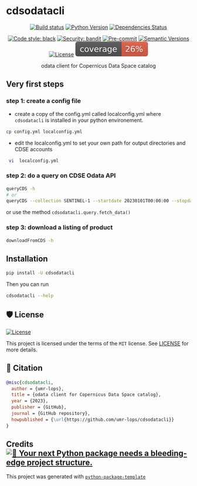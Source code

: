 # cdsodatacli

<div align="center">

[![Build status](https://github.com/umr-lops/cdsodatacli/workflows/build/badge.svg?branch=main&event=push)](https://github.com/umr-lops/cdsodatacli/actions?query=workflow%3Abuild)
[![Python Version](https://img.shields.io/pypi/pyversions/cdsodatacli.svg)](https://pypi.org/project/cdsodatacli/)
[![Dependencies Status](https://img.shields.io/badge/dependencies-up%20to%20date-brightgreen.svg)](https://github.com/umr-lops/cdsodatacli/pulls?utf8=%E2%9C%93&q=is%3Apr%20author%3Aapp%2Fdependabot)

[![Code style: black](https://img.shields.io/badge/code%20style-black-000000.svg)](https://github.com/psf/black)
[![Security: bandit](https://img.shields.io/badge/security-bandit-green.svg)](https://github.com/PyCQA/bandit)
[![Pre-commit](https://img.shields.io/badge/pre--commit-enabled-brightgreen?logo=pre-commit&logoColor=white)](https://github.com/umr-lops/cdsodatacli/blob/main/.pre-commit-config.yaml)
[![Semantic Versions](https://img.shields.io/badge/%20%20%F0%9F%93%A6%F0%9F%9A%80-semantic--versions-e10079.svg)](https://github.com/umr-lops/cdsodatacli/releases)
[![License](https://img.shields.io/github/license/umr-lops/cdsodatacli)](https://github.com/umr-lops/cdsodatacli/blob/main/LICENSE)
![Coverage Report](assets/images/coverage.svg)

odata client for Copernicus Data Space catalog

</div>

## Very first steps

### step 1: create a config file
  
* create a copy of the config.yml  called localconfig.yml where `cdsodatacli` is installed in your python environement.
```bash
cp config.yml localconfig.yml 
``` 
 * edit the localconfig.yml to set your own path for output directories and CDSE accounts
```bash
 vi  localconfig.yml
 ```

### step 2: do a query on CDSE Odata API

```bash
queryCDS -h
# or
queryCDS --collection SENTINEL-1 --startdate 20230101T00:00:00 --stopdate 20230105T10:10:10 --mode IW --product SLC --querymode seq --geometry "POINT (-5.02 48.4)"
```

or use the method `cdsodatacli.query.fetch_data()`

### step 3: download a listing of product

```bash
downloadFromCDS -h
```

## Installation

```bash
pip install -U cdsodatacli
```

Then you can run

```bash
cdsodatacli --help
```

## 🛡 License

[![License](https://img.shields.io/github/license/umr-lops/cdsodatacli)](https://github.com/umr-lops/cdsodatacli/blob/main/LICENSE)

This project is licensed under the terms of the `MIT` license. See [LICENSE](https://github.com/umr-lops/cdsodatacli/blob/main/LICENSE) for more details.

## 📃 Citation

```bibtex
@misc{cdsodatacli,
  author = {umr-lops},
  title = {odata client for Copernicus Data Space catalog},
  year = {2023},
  publisher = {GitHub},
  journal = {GitHub repository},
  howpublished = {\url{https://github.com/umr-lops/cdsodatacli}}
}
```

## Credits [![🚀 Your next Python package needs a bleeding-edge project structure.](https://img.shields.io/badge/python--package--template-%F0%9F%9A%80-brightgreen)](https://github.com/TezRomacH/python-package-template)

This project was generated with [`python-package-template`](https://github.com/TezRomacH/python-package-template)
